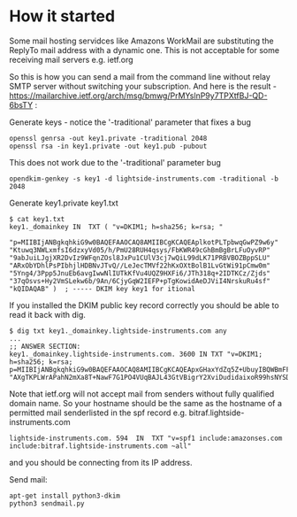 # How it started
Some mail hosting servidces like Amazons WorkMail are substituting the ReplyTo mail address with a dynamic one. This is not acceptable for some receiving mail servers e.g. ietf.org

So this is how you can send a mail from the command line without relay SMTP server without switching your subscription. And here is the result - https://mailarchive.ietf.org/arch/msg/bmwg/PrMYslnP9y7TPXtfBJ-QD-6bsTY :

Generate keys - notice the '-traditional' parameter that fixes a bug
```
openssl genrsa -out key1.private -traditional 2048
openssl rsa -in key1.private -out key1.pub -pubout
```
This does not work due to the '-traditional' parameter bug
```
opendkim-genkey -s key1 -d lightside-instruments.com -traditional -b 2048
```
Generate key1.private key1.txt
```
$ cat key1.txt 
key1._domainkey	IN	TXT	( "v=DKIM1; h=sha256; k=rsa; "
	  "p=MIIBIjANBgkqhkiG9w0BAQEFAAOCAQ8AMIIBCgKCAQEAplkotPLTpbwqGwPZ9w6y"
"Ktuwq3NWLxmfsI6dzxyVd05/h/PmU28RUH4qsys/FbKWR49cGhBmBgBrLFuOyvRP"
"9abJuiLJgjXR2DvIz9WFqnZOsl8JxPu1CUlV3cj7wQiL99dLK71PRBVBOZBppSLU"
"ARxObYDhlPsPIbhjlHDBNvJTvQ//LeJecTMVf22hKxOXtBolB1LvGtWi91pCmw0m"
"5Yng4/3Ppp5JnuEb6avgIwwNlIUTkKfVu4UQZ9HXFi6/JTh318q+2IDTKCz/Zjds"
"37qOsvs+Hy2VmSLekw6b/9An/6CjyGqW2IEFP+pTgKowidAeDJViI4NrskuRu4sf"
"kQIDAQAB" )  ; ----- DKIM key key1 for itional
```

If you installed the DKIM public key record correctly you should be able to read it back with dig.
```
$ dig txt key1._domainkey.lightside-instruments.com any
...
;; ANSWER SECTION:
key1._domainkey.lightside-instruments.com. 3600	IN TXT "v=DKIM1; h=sha256; k=rsa; p=MIIBIjANBgkqhkiG9w0BAQEFAAOCAQ8AMIIBCgKCAQEApxGHaxYdZq5Z+UbuyIBQWBmFFzMeWF3aAWv8kOhG4OljNHWr6nBoeTVduxGof8v/A6VjjBO+eRDUP10qDafNTiCI9KnDOW8BuwFHzZEbmINbchXwKuba3JrqxZ88iBVt70I1KZ76UW2zQUKT9qTbhphcUHSgF55/tK6vT+2td5Dj0ztZreVWknw" "AXgTKPLWrAPahN2mXa8T+NawF7G1PO4VUqBAJL43GtVBigrY2XviDudidaixoR99hsNYSDpD/+byXgzsT2LqwRV2cYx/s+80OuJ1ZtG3f5eNXCCNGVQuuxMq5+Lh1E0gNeYZG76rzWBkT51cm34fhUhG8cLwrLwIDAQAB"
```

Note that ietf.org will not accept mail from senders without fully qualified domain name.
So your hostname should be the same as the hostname of a permitted mail senderlisted in
the spf record e.g. bitraf.lightside-instruments.com

```
lightside-instruments.com. 594	IN	TXT	"v=spf1 include:amazonses.com include:bitraf.lightside-instruments.com ~all"
```

and you should be connecting from its IP address.

Send mail:
```
apt-get install python3-dkim
python3 sendmail.py
```
